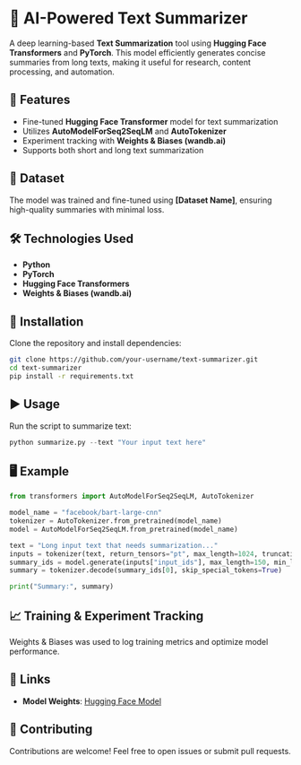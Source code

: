 # 📝 AI-Powered Text Summarizer  

A deep learning-based **Text Summarization** tool using **Hugging Face Transformers** and **PyTorch**. This model efficiently generates concise summaries from long texts, making it useful for research, content processing, and automation.  

## 🚀 Features  
- Fine-tuned **Hugging Face Transformer** model for text summarization  
- Utilizes **AutoModelForSeq2SeqLM** and **AutoTokenizer**  
- Experiment tracking with **Weights & Biases (wandb.ai)**  
- Supports both short and long text summarization  

## 📂 Dataset  
The model was trained and fine-tuned using **[Dataset Name]**, ensuring high-quality summaries with minimal loss.  

## 🛠️ Technologies Used  
- **Python**  
- **PyTorch**  
- **Hugging Face Transformers**  
- **Weights & Biases (wandb.ai)**  

## 📌 Installation  
Clone the repository and install dependencies:  
```bash
git clone https://github.com/your-username/text-summarizer.git
cd text-summarizer
pip install -r requirements.txt
```

## ▶️ Usage  
Run the script to summarize text:  
```python
python summarize.py --text "Your input text here"
```

## 🖥️ Example  
```python
from transformers import AutoModelForSeq2SeqLM, AutoTokenizer

model_name = "facebook/bart-large-cnn"
tokenizer = AutoTokenizer.from_pretrained(model_name)
model = AutoModelForSeq2SeqLM.from_pretrained(model_name)

text = "Long input text that needs summarization..."
inputs = tokenizer(text, return_tensors="pt", max_length=1024, truncation=True)
summary_ids = model.generate(inputs["input_ids"], max_length=150, min_length=50, length_penalty=2.0)
summary = tokenizer.decode(summary_ids[0], skip_special_tokens=True)

print("Summary:", summary)
```

## 📈 Training & Experiment Tracking  
Weights & Biases was used to log training metrics and optimize model performance.  

## 🔗 Links  
- **Model Weights**: [Hugging Face Model](https://huggingface.co/)   

## 🤝 Contributing  
Contributions are welcome! Feel free to open issues or submit pull requests.  
